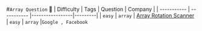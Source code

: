 
#`Array Question`  🦋
| Difficulty      | Tags | Question | Company |
| ----------- | ----------- |-----------------|---------|
| `easy`      |    `array`   | [Array Rotation Scanner](https://github.com/anishkumar127/Java-Data-Structure-Algorithm-Solutions/blob/main/Arrays/Array%20Rotation%20Scanner.java)  
| `easy`   | `array`        |`Google , Facebook`